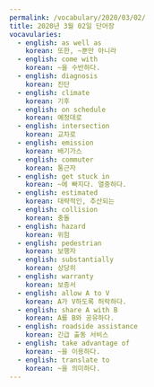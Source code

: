 ```yaml
---
permalink: /vocabulary/2020/03/02/
title: 2020년 3월 02일 단어장
vocavularies:
  - english: as well as
    korean: 또한, ~뿐만 아니라
  - english: come with
    korean: ~을 수반하다.
  - english: diagnosis
    korean: 진단
  - english: climate
    korean: 기후
  - english: on schedule
    korean: 예정대로
  - english: intersection
    korean: 교차로
  - english: emission
    korean: 배기가스
  - english: commuter
    korean: 통근자
  - english: get stuck in
    korean: ~에 빠지다. 열중하다.
  - english: estimated
    korean: 대략적인, 추산되는
  - english: collision
    korean: 충돌
  - english: hazard
    korean: 위험
  - english: pedestrian
    korean: 보행자
  - english: substantially
    korean: 상당히
  - english: warranty
    korean: 보증서
  - english: allow A to V
    korean: A가 V하도록 허락하다.
  - english: share A with B
    korean: A를 B와 공유하다.
  - english: roadside assistance
    korean: 긴급 출동 서비스
  - english: take advantage of
    korean: ~을 이용하다.
  - english: translate to
    korean: ~을 의미하다.
---
```

